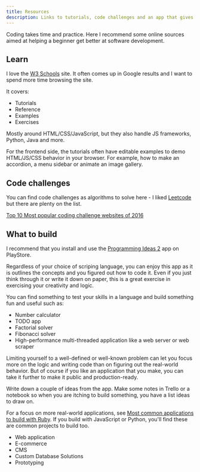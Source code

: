 ```yaml
---
title: Resources
description: Links to tutorials, code challenges and an app that gives you project ideas
---
```


Coding takes time and practice. Here I recommend some online sources aimed at helping a beginner get better at software development.

## Learn

I love the [W3 Schools](https://www.w3schools.com/) site. It often comes up in Google results and I want to spend more time browsing the site.

It covers:

- Tutorials
- Reference
- Examples
- Exercises

Mostly around HTML/CSS/JavaScript, but they also handle JS frameworks, Python, Java and more.

For the frontend side, the tutorials often have editable examples to demo HTML/JS/CSS behavior in your browser. For example, how to make an accordion, a menu sidebar or animate an image gallery.


## Code challenges

You can find code challenges as algorithms to solve here - I liked [Leetcode](https://leetcode.com/) but there are plenty on the list.

[Top 10 Most popular coding challenge websites of 2016](https://www.freecodecamp.org/news/the-10-most-popular-coding-challenge-websites-of-2016-fb8a5672d22f/)


## What to build

I recommend that you install and use the [Programming Ideas 2](https://play.google.com/store/apps/details?id=com.alansa.ideabag2&hl=en&gl=US) app on PlayStore. 

Regardless of your choice of scriping language, you can enjoy this app as it is outlines the concepts and you figured out how to code it. Even if you just think through it or write it down on paper, this is a great exercise in exercising your creativity and logic.

You can find something to test your skills in a language and build something fun and useful such as:

- Number calculator
- TODO app
- Factorial solver
- Fibonacci solver
- High-performance multi-threaded application like a web server or web scraper

Limiting yourself to a well-defined or well-known problem can let you focus more on the logic and writing code than on figuring out the real-world behavior. But of course if you like an application that you make, you can take it further to make it public and production-ready.

Write down a couple of ideas from the app. Make some notes in Trello or a notebook so when you are itching to build something, you have a list ideas to draw on.

For a focus on more real-world applications, see [Most common applications to build with Ruby](https://clutch.co/app-developers/resources/most-common-applications-ruby). If you build with JavaScript or Python, you'll find these are common projects to build too.

- Web application
- E-commerce
- CMS
- Custom Database Solutions
- Prototyping
